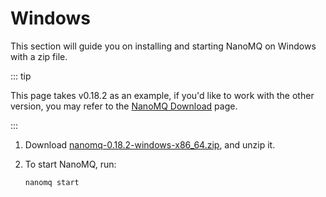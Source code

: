 # Windows

This section will guide you on installing and starting NanoMQ on Windows with a zip file.

::: tip

This page takes v0.18.2 as an example, if you'd like to work with the other version, you may refer to the [NanoMQ Download](https://nanomq.io/downloads?os=Linux) page.

:::

1. Download [nanomq-0.18.2-windows-x86_64.zip](https://www.emqx.com/en/downloads/nanomq/0.18.2/nanomq-0.18.2-windows-x86_64.zip), and unzip it.

2. To start NanoMQ, run:

   ```
   nanomq start  
   ```

   